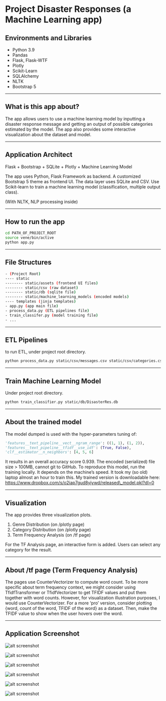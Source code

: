 # Project Disaster Responses (a Machine Learning app)

## Environments and Libraries
- Python 3.9
- Pandas
- Flask, Flask-WTF
- Plotly
- Scikit-Learn
- SQLAlchemy
- NLTK
- Bootstrap 5

---

## What is this app about?
The app allows users to use a machine learning model by inputting a disaster response message and getting an output of possible categories estimated by the model. 
The app also provides some interactive visualization about the dataset and model. 


---


## Application Architect
Flask + Bootstrap + SQLite + Plotly + Machine Learning Model

The app uses Python, Flask Framework as backend. 
A customized Bootstrap 5 theme as frontend UI. 
The data layer uses SQLite and CSV. 
Use Scikit-learn to train a machine learning model (classification, multiple output class). 

(With NLTK, NLP processing inside)

---


## How to run the app

```bash
cd PATH_OF_PROJECT_ROOT
source vene/bin/active
python app.py
```

---


## File Structures

```bash
- (Project Root)
---- static
-------- static/assets (frontend UI files)
-------- static/csv (raw dataset)
-------- static/db (sqlite file)
-------- static/machine_learning_models (encoded models)
---- templates (jinja templates)
- app.py (app main file)
- process_data.py (ETL pipelines file)
- train_classifer.py (model training file)
- ...
```

---


## ETL Pipelines

to run ETL, under project root directory.
```bash
python process_data.py static/csv/messages.csv static/csv/categories.csv static/db/DisasterRes.db
```

---


## Train Machine Learning Model
Under project root directory.
```bash
python train_classifier.py static/db/DisasterRes.db
```

---


## About the trained model

The model dumped is used with the hyper-parameters tuning of:
```python
'features__text_pipeline__vect__ngram_range': ((1, 1), (1, 2)),
'features__text_pipeline__tfidf__use_idf': (True, False),
'clf__estimator__n_neighbors': [4, 5, 6]
```

It results in an overall accuracy score 0.939.
The encoded (serialized) file size \> 100MB, cannot git to GitHub. 
To reproduce this model, run the training locally. 
It depends on the machine’s speed. It took my (so old) laptop almost an hour to train this. 
My trained version is downloadable here: https://www.dropbox.com/s/o2iap7gud8yjywd/released\_model.pkl?dl=0

---

## Visualization
The app provides three visualization plots. 
1. Genre Distribution (on /plotly page)
2. Category Distribution (on /plotly page)
3. Term Frequency Analysis (on /tf page)

For the TF Analysis page, an interactive form is added. Users can select any category for the result. 

---

## About /tf page (Term Frequency Analysis)


The pages use CounterVectorizer to compute word count. 
To be more specific about term frequency context, we might consider using TfidfTransformer or TfidfVectorizer to get TFIDF values and put them together with word counts. 
However, for visualization illustration purposes, I would use CounterVectorizer. 
For a more ‘pro’ version, consider plotting {word, count of the word, TFIDF of the word} as a dataset. Then, make the TFIDF value to show when the user hovers over the word. 

---

## Application Screenshot
![alt screenshot](static/screenshots/screenshot_index.png)

![alt screenshot](static/screenshots/screenshot_model.png)

![alt screenshot](static/screenshots/screenshot_tf.png)

![alt screenshot](static/screenshots/screenshot_tf_dropdown.png)

![alt screenshot](static/screenshots/screenshot_plotly.png)

![alt screenshot](static/screenshots/screenshot_about.png)